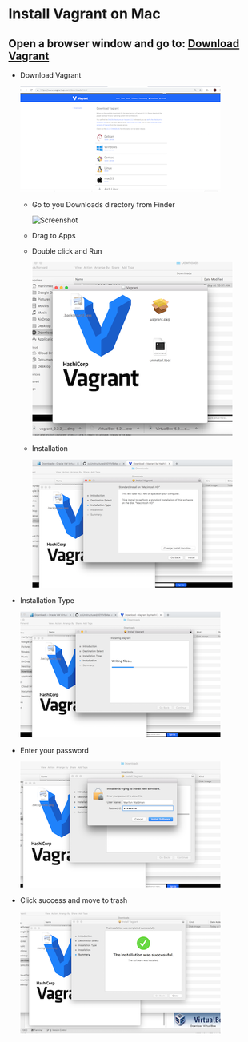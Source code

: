 # Install Vagrant on Mac

## Open a browser window and go to:  [Download Vagrant](https://www.vagrantup.com/downloads.html)

* Download Vagrant

  ![Screenshot](../.gitbook/assets/downloadvagrant.png)

  * Go to you Downloads directory from Finder

    ![Screenshot](https://github.com/marilynwaldman/unstructured-playground/tree/f15188c160d0d6f6177a7b79c4e8f1be76242710/test-group/images/vagrantdownload.png)

  * Drag to Apps
  * Double click and Run

    ![Screenshot](../.gitbook/assets/vagrantdoubleclick.png)

  * Installation

    ![Screenshot](../.gitbook/assets/vagrantinstalltype.png)

* Installation Type

  ![Screenshot](../.gitbook/assets/something.png)

* Enter your password

  ![Screenshot](../.gitbook/assets/vagrantpasswd.png)

* Click success and move to trash

  ![Screenshot](../.gitbook/assets/vagrantsuccess.png)

